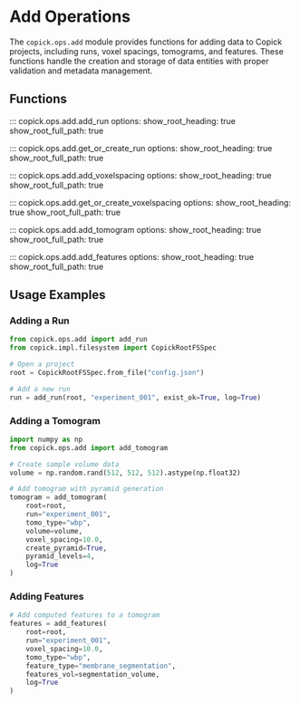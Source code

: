 # Add Operations

The `copick.ops.add` module provides functions for adding data to Copick projects, including runs, voxel spacings, tomograms, and features. These functions handle the creation and storage of data entities with proper validation and metadata management.

## Functions

::: copick.ops.add.add_run
    options:
        show_root_heading: true
        show_root_full_path: true

::: copick.ops.add.get_or_create_run
    options:
        show_root_heading: true
        show_root_full_path: true

::: copick.ops.add.add_voxelspacing
    options:
        show_root_heading: true
        show_root_full_path: true

::: copick.ops.add.get_or_create_voxelspacing
    options:
        show_root_heading: true
        show_root_full_path: true

::: copick.ops.add.add_tomogram
    options:
        show_root_heading: true
        show_root_full_path: true

::: copick.ops.add.add_features
    options:
        show_root_heading: true
        show_root_full_path: true

## Usage Examples

### Adding a Run

```python
from copick.ops.add import add_run
from copick.impl.filesystem import CopickRootFSSpec

# Open a project
root = CopickRootFSSpec.from_file("config.json")

# Add a new run
run = add_run(root, "experiment_001", exist_ok=True, log=True)
```

### Adding a Tomogram

```python
import numpy as np
from copick.ops.add import add_tomogram

# Create sample volume data
volume = np.random.rand(512, 512, 512).astype(np.float32)

# Add tomogram with pyramid generation
tomogram = add_tomogram(
    root=root,
    run="experiment_001",
    tomo_type="wbp",
    volume=volume,
    voxel_spacing=10.0,
    create_pyramid=True,
    pyramid_levels=4,
    log=True
)
```

### Adding Features

```python
# Add computed features to a tomogram
features = add_features(
    root=root,
    run="experiment_001",
    voxel_spacing=10.0,
    tomo_type="wbp",
    feature_type="membrane_segmentation",
    features_vol=segmentation_volume,
    log=True
)
```
